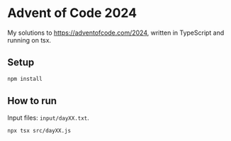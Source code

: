 # Advent of Code 2024
My solutions to https://adventofcode.com/2024, written in TypeScript and running on tsx.

## Setup
```bash
npm install
```

## How to run
Input files: `input/dayXX.txt`.
```bash
npx tsx src/dayXX.js
```